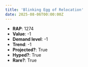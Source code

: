 ```yaml
---
title: 'Blinking Egg of Relocation'
date: 2025-08-06T00:00:00Z
---
```

- **RAP**: 1274
- **Value**: -1
- **Demand level**: -1
- **Trend**: -1
- **Projected?**: True
- **Hyped?**: True
- **Rare?**: True
